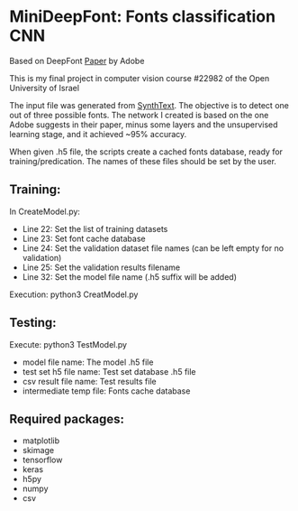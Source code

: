 # MiniDeepFont: Fonts classification CNN

Based on DeepFont [Paper](https://arxiv.org/pdf/1507.03196v1.pdf) by Adobe

This is my final project in computer vision course #22982 of the Open University of Israel

The input file was generated from [SynthText](https://github.com/ankush-me/SynthText). The objective is to detect one out of three possible fonts. The network I created is based on the one Adobe suggests in their paper, minus some layers and the unsupervised learning stage, and it achieved ~95% accuracy.

When given .h5 file, the scripts create a cached fonts database, ready for training/predication.
The names of these files should be set by the user.

## Training:
In CreateModel.py:
- Line 22: Set the list of training datasets
- Line 23: Set font cache database
- Line 24: Set the validation dataset file names (can be left empty for no validation)
- Line 25: Set the validation results filename
- Line 32: Set the model file name (.h5 suffix will be added)

Execution: python3 CreatModel.py

## Testing:
Execute: 
python3 TestModel.py <model file name> <test set h5 file name> <csv result file name> <intermediate temp file>

- model file name: The model .h5 file
- test set h5 file name: Test set database .h5 file
- csv result file name: Test results file
- intermediate temp file: Fonts cache database

## Required packages:
  * matplotlib
  * skimage 
  * tensorflow
  * keras
  * h5py
  * numpy
  * csv
